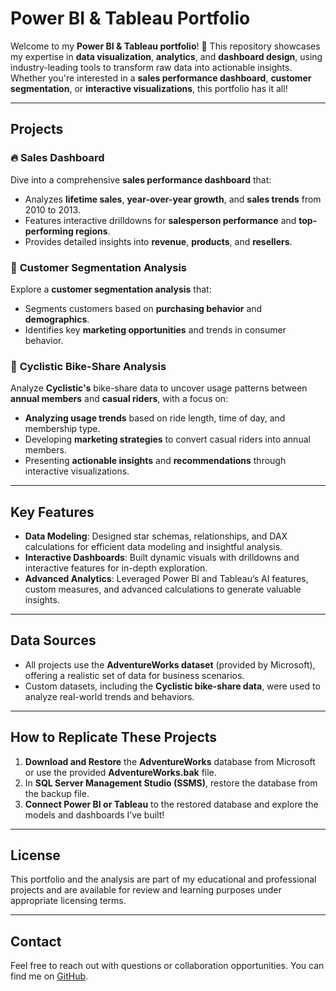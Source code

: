 # **Power BI & Tableau Portfolio**

Welcome to my **Power BI & Tableau portfolio**! 🚀 This repository showcases my expertise in **data visualization**, **analytics**, and **dashboard design**, using industry-leading tools to transform raw data into actionable insights. Whether you're interested in a **sales performance dashboard**, **customer segmentation**, or **interactive visualizations**, this portfolio has it all!

---

## **Projects**

### 🔥 **Sales Dashboard**
Dive into a comprehensive **sales performance dashboard** that:
- Analyzes **lifetime sales**, **year-over-year growth**, and **sales trends** from 2010 to 2013.
- Features interactive drilldowns for **salesperson performance** and **top-performing regions**.
- Provides detailed insights into **revenue**, **products**, and **resellers**.

### 🎯 **Customer Segmentation Analysis**
Explore a **customer segmentation analysis** that:
- Segments customers based on **purchasing behavior** and **demographics**.
- Identifies key **marketing opportunities** and trends in consumer behavior.

### 🌟 **Cyclistic Bike-Share Analysis**
Analyze **Cyclistic's** bike-share data to uncover usage patterns between **annual members** and **casual riders**, with a focus on:
- **Analyzing usage trends** based on ride length, time of day, and membership type.
- Developing **marketing strategies** to convert casual riders into annual members.
- Presenting **actionable insights** and **recommendations** through interactive visualizations.

---

## **Key Features**

- **Data Modeling**: Designed star schemas, relationships, and DAX calculations for efficient data modeling and insightful analysis.
- **Interactive Dashboards**: Built dynamic visuals with drilldowns and interactive features for in-depth exploration.
- **Advanced Analytics**: Leveraged Power BI and Tableau’s AI features, custom measures, and advanced calculations to generate valuable insights.

---

## **Data Sources**
- All projects use the **AdventureWorks dataset** (provided by Microsoft), offering a realistic set of data for business scenarios.
- Custom datasets, including the **Cyclistic bike-share data**, were used to analyze real-world trends and behaviors.

---

## **How to Replicate These Projects**

1. **Download and Restore** the **AdventureWorks** database from Microsoft or use the provided **AdventureWorks.bak** file.
2. In **SQL Server Management Studio (SSMS)**, restore the database from the backup file.
3. **Connect Power BI or Tableau** to the restored database and explore the models and dashboards I’ve built!

---

## License
This portfolio and the analysis are part of my educational and professional projects and are available for review and learning purposes under appropriate licensing terms.

---

## Contact
Feel free to reach out with questions or collaboration opportunities. You can find me on [GitHub](https://github.com/adetadeg/).


